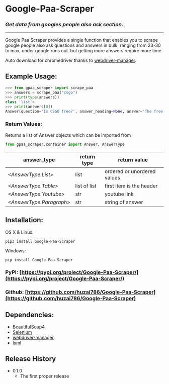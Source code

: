 <h1>Google-Paa-Scraper</h1>

### _Get data from googles people also ask section._

***

Google Paa Scraper provides a single function that enables you to scrape google people also ask questions and answers in bulk, ranging from 23-30 to max, under google runs out. but getting more answers require more time.

Auto download for chromedriver thanks to [webdriver-manager](https://pypi.org/project/webdriver-manager/).

## Example Usage:

```python
>>> from gpaa_scraper import scrape_paa
>>> answers = scrape_paa("csgo")
>>> print(type(answers))
class 'list'>
>>> print(answers[0])
Answer(question='Is CSGO free?', answer_heading=None, answer='The free download of CS:GO includes the full game. Free CS:GO players receive access to all game modes and matchmaking types with the exception of Ranked Matchmaking, which requires Prime Status to participate in.', answer_type=<AnswerType.Paragraph: 'paragraph'>, truncated_info_link=None)
```

### Return Values:
 Returns a list of Answer objects which can be imported from 
```python
from gpaa_scraper.container import Answer, AnswerType
```


| answer_type              | return type  | return value                 |
|--------------------------|--------------|------------------------------|
| *<AnswerType.List>*      | list         | ordered or unordered values  |
| *<AnswerType.Table>*     | list of list | first item is the header     |
| *<AnswerType.Youtube>*   | str          | youtube link                 |
| *<AnswerType.Paragraph>* | str          | string of answer             |


## Installation:
OS X & Linux:
```shell
pip3 install Google-Paa-Scraper
```

Windows:

```shell
pip install Google-Paa-Scraper
```


### PyPI: [https://pypi.org/project/Google-Paa-Scraper/](https://pypi.org/project/Google-Paa-Scraper/)
### Github: [https://github.com/huzai786/Google-Paa-Scraper](https://github.com/huzai786/Google-Paa-Scraper)



## Dependencies:
 * [BeautifulSoup4](https://www.crummy.com/software/BeautifulSoup/bs4/doc/)
 * [Selenium](https://www.selenium.dev/documentation/)
 * [webdriver-manager](https://pypi.org/project/webdriver-manager/)
 * [lxml](https://lxml.de/)


## Release History
* 0.1.0
    * The first proper release
